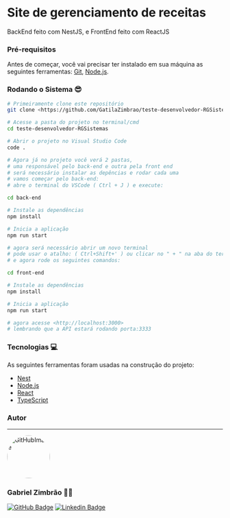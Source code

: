 # Site de gerenciamento de receitas

BackEnd feito com NestJS, e FrontEnd feito com ReactJS

### Pré-requisitos

Antes de começar, você vai precisar ter instalado em sua máquina as seguintes ferramentas:
[Git](https://git-scm.com), [Node.js](https://nodejs.org/en/).

### Rodando o Sistema 😎

```bash
# Primeiramente clone este repositório
git clone <https://github.com/GatilaZimbrao/teste-desenvolvedor-RGSistemas>

# Acesse a pasta do projeto no terminal/cmd
cd teste-desenvolvedor-RGSistemas

# Abrir o projeto no Visual Studio Code
code .

# Agora já no projeto você verá 2 pastas,
# uma responsável pelo back-end e outra pela front end
# será necessário instalar as depências e rodar cada uma
# vamos começar pelo back-end:
# abre o terminal do VSCode ( Ctrl + J ) e execute:

cd back-end

# Instale as dependências
npm install

# Inicia a aplicação
npm run start

# agora será necessário abrir um novo terminal
# pode usar o atalho: ( Ctrl+Shift+' ) ou clicar no " + " na aba do terminal
# e agora rode os seguintes comandos:

cd front-end

# Instale as dependências
npm install

# Inicia a aplicação
npm run start

# agora acesse <http://localhost:3000>
# lembrando que a API estará rodando porta:3333
```

### Tecnologias 💻

As seguintes ferramentas foram usadas na construção do projeto:

- [Nest](https://nestjs.com/)
- [Node.js](https://nodejs.org/en/)
- [React](https://pt-br.reactjs.org/)
- [TypeScript](https://www.typescriptlang.org/)

### Autor

---

<a href="https://github.com/GatilaZimbrao">
    <img src="https://avatars.githubusercontent.com/u/61389317?v=4" width="100px;"
    alt="GitHubImage" style="border-radius: 50%;"/>
</a>

### Gabriel Zimbrão 👨‍💻

[![GitHub Badge](https://img.shields.io/badge/-GatilaZimbrao-lightgrey?style=flat-square&logo=github&logoColor=white&link=https://github.com/GatilaZimbrao/)](https://github.com/GatilaZimbrao)
[![Linkedin Badge](https://img.shields.io/badge/-Gabriel-blue?style=flat-square&logo=Linkedin&logoColor=white&link=https://www.linkedin.com/in/gabriel-%C3%A1tila-zimbr%C3%A3o-a642831a5/)](https://www.linkedin.com/in/gabriel-%C3%A1tila-zimbr%C3%A3o-a642831a5/)
